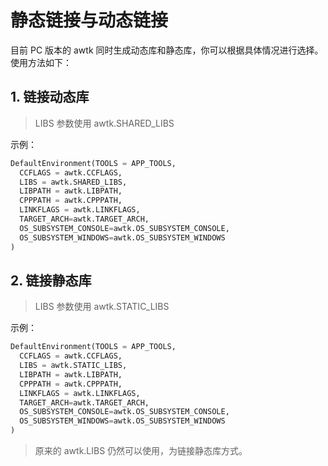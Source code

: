 # 静态链接与动态链接

目前 PC 版本的 awtk 同时生成动态库和静态库，你可以根据具体情况进行选择。使用方法如下：

## 1. 链接动态库

> LIBS 参数使用 awtk.SHARED_LIBS 

示例：

```python
DefaultEnvironment(TOOLS = APP_TOOLS,
  CCFLAGS = awtk.CCFLAGS,
  LIBS = awtk.SHARED_LIBS,
  LIBPATH = awtk.LIBPATH,
  CPPPATH = awtk.CPPPATH,
  LINKFLAGS = awtk.LINKFLAGS,
  TARGET_ARCH=awtk.TARGET_ARCH,
  OS_SUBSYSTEM_CONSOLE=awtk.OS_SUBSYSTEM_CONSOLE,
  OS_SUBSYSTEM_WINDOWS=awtk.OS_SUBSYSTEM_WINDOWS
)
```

## 2. 链接静态库

> LIBS 参数使用 awtk.STATIC_LIBS 

示例：

```python
DefaultEnvironment(TOOLS = APP_TOOLS,
  CCFLAGS = awtk.CCFLAGS,
  LIBS = awtk.STATIC_LIBS,
  LIBPATH = awtk.LIBPATH,
  CPPPATH = awtk.CPPPATH,
  LINKFLAGS = awtk.LINKFLAGS,
  TARGET_ARCH=awtk.TARGET_ARCH,
  OS_SUBSYSTEM_CONSOLE=awtk.OS_SUBSYSTEM_CONSOLE,
  OS_SUBSYSTEM_WINDOWS=awtk.OS_SUBSYSTEM_WINDOWS
)
```

> 原来的 awtk.LIBS 仍然可以使用，为链接静态库方式。
